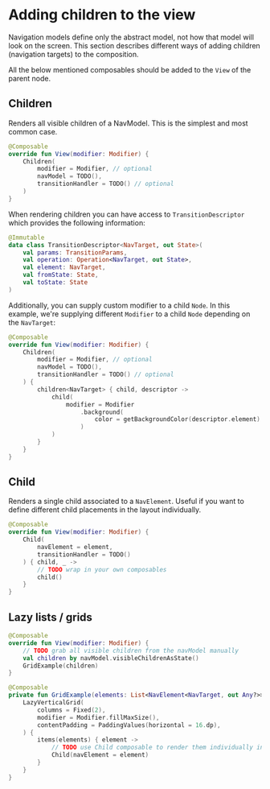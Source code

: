 

# Adding children to the view

Navigation models define only the abstract model, not how that model will look on the screen. This section describes different ways of adding children (navigation targets) to the composition.

All the below mentioned composables should be added to the `View` of the parent node.


## Children

Renders all visible children of a NavModel. This is the simplest and most common case.

```kotlin
@Composable
override fun View(modifier: Modifier) {
    Children(
        modifier = Modifier, // optional
        navModel = TODO(),
        transitionHandler = TODO() // optional
    )
}
```

When rendering children you can have access to `TransitionDescriptor` which provides the following information:

```kotlin
@Immutable
data class TransitionDescriptor<NavTarget, out State>(
    val params: TransitionParams,
    val operation: Operation<NavTarget, out State>,
    val element: NavTarget,
    val fromState: State,
    val toState: State
)
```

Additionally, you can supply custom modifier to a child `Node`. In this example, we're supplying different `Modifier`
to a child `Node` depending on the `NavTarget`: 

```kotlin
@Composable
override fun View(modifier: Modifier) {
    Children(
        modifier = Modifier, // optional
        navModel = TODO(),
        transitionHandler = TODO() // optional
    ) {
        children<NavTarget> { child, descriptor ->
            child(
                modifier = Modifier
                    .background(
                        color = getBackgroundColor(descriptor.element)
                    )
            )
        }
    }
}
```

## Child

Renders a single child associated to a `NavElement`. Useful if you want to define different child placements in the layout individually. 

```kotlin
@Composable
override fun View(modifier: Modifier) {
    Child(
        navElement = element,
        transitionHandler = TODO()
    ) { child, _ ->
        // TODO wrap in your own composables
        child()
    }
}
```

## Lazy lists / grids

```kotlin
@Composable
override fun View(modifier: Modifier) {
    // TODO grab all visible children from the navModel manually
    val children by navModel.visibleChildrenAsState()
    GridExample(children)
}

@Composable
private fun GridExample(elements: List<NavElement<NavTarget, out Any?>>) {
    LazyVerticalGrid(
        columns = Fixed(2),
        modifier = Modifier.fillMaxSize(),
        contentPadding = PaddingValues(horizontal = 16.dp),
    ) {
        items(elements) { element ->
            // TODO use Child composable to render them individually inside the list / grid
            Child(navElement = element)
        }
    }
}
```

